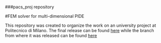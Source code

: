 ###pacs_proj repository

#FEM solver for multi-dimensional PIDE

This repository was created to organize the work on an university project at Politecnico di Milano. The final release can be found [here](https://github.com/NTFrs/pacs_proj/releases/tag/v1.0.1) while the branch from where it was released can be found [here](https://github.com/NTFrs/pacs_proj/tree/releaser)